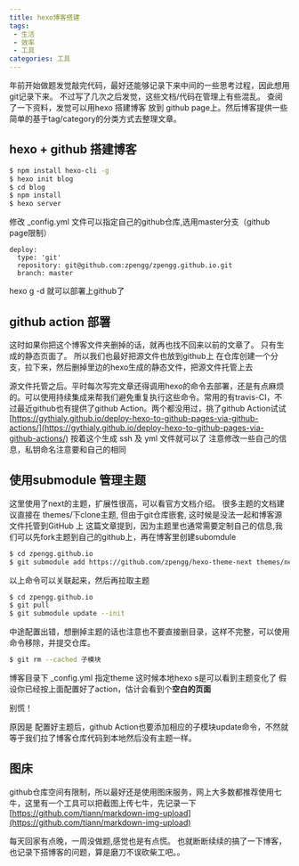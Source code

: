 ```yaml
---
title: hexo博客搭建
tags: 
 - 生活
 - 效率
 - 工具
categories: 工具
---
```

年前开始做题发觉敲完代码，最好还能够记录下来中间的一些思考过程，因此想用git记录下来。
不过写了几次之后发觉，这些文档/代码在管理上有些混乱。
查阅了一下资料，发觉可以用hexo 搭建博客 放到 github page上。然后博客提供一些简单的基于tag/category的分类方式去整理文章。
## hexo + github 搭建博客
``` bash
$ npm install hexo-cli -g
$ hexo init blog
$ cd blog
$ npm install
$ hexo server
```
修改 \_config.yml 文件可以指定自己的github仓库,选用master分支（github page限制）
```
deploy:
  type: 'git'
  repository: git@github.com:zpengg/zpengg.github.io.git
  branch: master
```
hexo g -d 就可以部署上github了
## github action 部署
这时如果你把这个博客文件夹删掉的话，就再也找不回来以前的文章了。
只有生成的静态页面了。
所以我们也最好把源文件也放到github上
在仓库创建一个分支，拉下来，然后删掉里边的hexo生成的静态文件，把源文件托管上去

源文件托管之后。平时每次写完文章还得调用hexo的命令去部署，还是有点麻烦的。可以使用持续集成来帮我们避免重复执行这些命令。常用的有travis-CI，不过最近github也有提供了github Action。两个都没用过，挑了github Action试试
[https://gythialy.github.io/deploy-hexo-to-github-pages-via-github-actions/](https://gythialy.github.io/deploy-hexo-to-github-pages-via-github-actions/)
按着这个生成 ssh 及 yml 文件就可以了
注意修改一些自己的信息，私钥命名注意要和自己的相同
## 使用submodule 管理主题
这里使用了next的主题，扩展性很高，可以看官方文档介绍。
很多主题的文档建议直接在 themes/下clone主题, 但由于git仓库嵌套, 这时候是没法一起和博客源文件托管到GitHub 上
这篇文章提到，因为主题里也通常需要定制自己的信息,我们可以先fork主题到自己的github上，再在博客里创建subomdule

``` bash
$ cd zpengg.github.io
$ git submodule add https://github.com/zpengg/hexo-theme-next themes/next
```
以上命令可以关联起来，然后再拉取主题
``` bash
$ cd zpengg.github.io
$ git pull
$ git submodule update --init
```
中途配置出错，想删掉主题的话也注意也不要直接删目录，这样不完整，可以使用命令移除，并提交仓库。
``` bash
$ git rm --cached 子模块 
```
博客目录下 \_config.yml 指定theme
这时候本地hexo s是可以看到主题变化了
假设你已经按上面配置好了action，估计会看到个**空白的页面**

别慌！

原因是
配置好主题后，github Action也要添加相应的子模块update命令，不然就等于我们拉了博客仓库代码到本地然后没有主题一样。

## 图床
github仓库空间有限制，所以最好还是使用图床服务，网上大多数都推荐使用七牛，这里有一个工具可以把截图上传七牛，先记录一下  
[https://github.com/tiann/markdown-img-upload](https://github.com/tiann/markdown-img-upload)

每天回家有点晚，一周没做题,感觉也是有点慌。
也就断断续续的搞了一下博客，也记录下搭博客的问题，算是磨刀不误砍柴工吧。。
